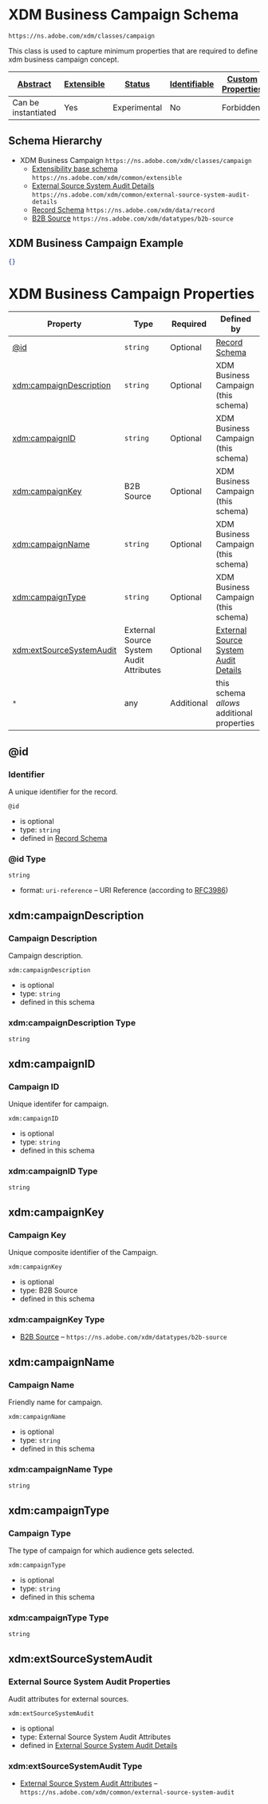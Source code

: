 
# XDM Business Campaign Schema

```
https://ns.adobe.com/xdm/classes/campaign
```

This class is used to capture minimum properties that are required to define xdm business campaign concept.

| [Abstract](../../abstract.md) | [Extensible](../../extensions.md) | [Status](../../status.md) | [Identifiable](../../id.md) | [Custom Properties](../../extensions.md) | [Additional Properties](../../extensions.md) | Defined In |
|-------------------------------|-----------------------------------|---------------------------|-----------------------------|------------------------------------------|----------------------------------------------|------------|
| Can be instantiated | Yes | Experimental | No | Forbidden | Permitted | [classes/campaign.schema.json](classes/campaign.schema.json) |
## Schema Hierarchy

* XDM Business Campaign `https://ns.adobe.com/xdm/classes/campaign`
  * [Extensibility base schema](../datatypes/extensible.schema.md) `https://ns.adobe.com/xdm/common/extensible`
  * [External Source System Audit Details](../fieldgroups/shared/external-source-system-audit-details.schema.md) `https://ns.adobe.com/xdm/common/external-source-system-audit-details`
  * [Record Schema](../behaviors/record.schema.md) `https://ns.adobe.com/xdm/data/record`
  * [B2B Source](../datatypes/b2b/b2b-source.schema.md) `https://ns.adobe.com/xdm/datatypes/b2b-source`


## XDM Business Campaign Example
```json
{}
```

# XDM Business Campaign Properties

| Property | Type | Required | Defined by |
|----------|------|----------|------------|
| [@id](#id) | `string` | Optional | [Record Schema](../behaviors/record.schema.md#id) |
| [xdm:campaignDescription](#xdmcampaigndescription) | `string` | Optional | XDM Business Campaign (this schema) |
| [xdm:campaignID](#xdmcampaignid) | `string` | Optional | XDM Business Campaign (this schema) |
| [xdm:campaignKey](#xdmcampaignkey) | B2B Source | Optional | XDM Business Campaign (this schema) |
| [xdm:campaignName](#xdmcampaignname) | `string` | Optional | XDM Business Campaign (this schema) |
| [xdm:campaignType](#xdmcampaigntype) | `string` | Optional | XDM Business Campaign (this schema) |
| [xdm:extSourceSystemAudit](#xdmextsourcesystemaudit) | External Source System Audit Attributes | Optional | [External Source System Audit Details](../fieldgroups/shared/external-source-system-audit-details.schema.md#xdmextsourcesystemaudit) |
| `*` | any | Additional | this schema *allows* additional properties |

## @id
### Identifier

A unique identifier for the record.

`@id`
* is optional
* type: `string`
* defined in [Record Schema](../behaviors/record.schema.md#id)

### @id Type


`string`
* format: `uri-reference` – URI Reference (according to [RFC3986](https://tools.ietf.org/html/rfc3986))






## xdm:campaignDescription
### Campaign Description

Campaign description.

`xdm:campaignDescription`
* is optional
* type: `string`
* defined in this schema

### xdm:campaignDescription Type


`string`






## xdm:campaignID
### Campaign ID

Unique identifer for campaign.

`xdm:campaignID`
* is optional
* type: `string`
* defined in this schema

### xdm:campaignID Type


`string`






## xdm:campaignKey
### Campaign Key

Unique composite identifier of the Campaign.

`xdm:campaignKey`
* is optional
* type: B2B Source
* defined in this schema

### xdm:campaignKey Type


* [B2B Source](../datatypes/b2b/b2b-source.schema.md) – `https://ns.adobe.com/xdm/datatypes/b2b-source`





## xdm:campaignName
### Campaign Name

Friendly name for campaign.

`xdm:campaignName`
* is optional
* type: `string`
* defined in this schema

### xdm:campaignName Type


`string`






## xdm:campaignType
### Campaign Type

The type of campaign for which audience gets selected.

`xdm:campaignType`
* is optional
* type: `string`
* defined in this schema

### xdm:campaignType Type


`string`






## xdm:extSourceSystemAudit
### External Source System Audit Properties

Audit attributes for external sources.

`xdm:extSourceSystemAudit`
* is optional
* type: External Source System Audit Attributes
* defined in [External Source System Audit Details](../fieldgroups/shared/external-source-system-audit-details.schema.md#xdmextsourcesystemaudit)

### xdm:extSourceSystemAudit Type


* [External Source System Audit Attributes](../datatypes/auditing/external-source-system-audit.schema.md) – `https://ns.adobe.com/xdm/common/external-source-system-audit`




